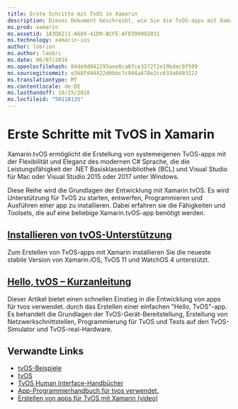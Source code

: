```yaml
---
title: Erste Schritte mit TvOS in Xamarin
description: Dieses Dokument beschreibt, wie Sie die TvOS-apps mit Xamarin zu entwickeln. Verknüpft ein Installationshandbuch und eine kurzanleitung.
ms.prod: xamarin
ms.assetid: 1A3D8211-A689-41D9-BCFE-AF8398992031
ms.technology: xamarin-ios
author: lobrien
ms.author: laobri
ms.date: 06/07/2016
ms.openlocfilehash: 84de9d042295aee8ca07ce3372f2e19bdec9f599
ms.sourcegitcommit: e268fd44422d0bbc7c944a678e2cc633a0493122
ms.translationtype: MT
ms.contentlocale: de-DE
ms.lasthandoff: 10/25/2018
ms.locfileid: "50118135"
---
```

# <a name="getting-started-with-tvos-in-xamarin"></a>Erste Schritte mit TvOS in Xamarin

Xamarin.tvOS ermöglicht die Erstellung von systemeigenen TvOS-apps mit der Flexibilität und Eleganz des modernen C# Sprache, die die Leistungsfähigkeit der .NET Basisklassenbibliothek (BCL) und Visual Studio für Mac oder Visual Studio 2015 oder 2017 unter Windows.

Diese Reihe wird die Grundlagen der Entwicklung mit Xamarin.tvOS. Es wird Unterstützung für TvOS zu starten, entwerfen, Programmieren und Ausführen einer app zu installieren. Dabei erfahren sie die Fähigkeiten und Toolsets, die auf eine beliebige Xamarin.tvOS-app benötigt werden.

## <a name="installing-tvos-supportiostvosget-startedinstallationmd"></a>[Installieren von tvOS-Unterstützung](~/ios/tvos/get-started/installation.md)

Zum Erstellen von TvOS-apps mit Xamarin installieren Sie die neueste stabile Version von Xamarin.iOS, TvOS 11 und WatchOS 4 unterstützt.

## <a name="hello-tvos-quick-start-guideiostvosget-startedhello-tvosmd"></a>[Hello, tvOS – Kurzanleitung](~/ios/tvos/get-started/hello-tvos.md)

Dieser Artikel bietet einen schnellen Einstieg in die Entwicklung von apps für tvos verwendet. durch das Erstellen einer einfachen "Hello, TvOS"-app. Es behandelt die Grundlagen der TvOS-Gerät-Bereitstellung, Erstellung von Netzwerkschnittstellen, Programmierung für TvOS und Tests auf den TvOS-Simulator und TvOS-real-Hardware.


## <a name="related-links"></a>Verwandte Links

- [tvOS-Beispiele](https://developer.xamarin.com/samples/tvos/all/)
- [tvOS](https://developer.apple.com/tvos/)
- [TvOS Human Interface-Handbücher](https://developer.apple.com/tvos/human-interface-guidelines/)
- [App-Programmierhandbuch für tvos verwendet.](https://developer.apple.com/library/prerelease/tvos/documentation/General/Conceptual/AppleTV_PG/)
- [Erstellen von apps für TvOS mit Xamarin (video)](https://university.xamarin.com/lightninglectures/tvos-with-xamarin)
